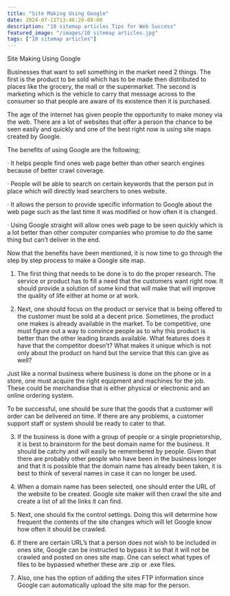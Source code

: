 ```yaml
---
title: "Site Making Using Google"
date: 2024-07-11T13:46:29-08:00
description: "10 sitemap articles Tips for Web Success"
featured_image: "/images/10 sitemap articles.jpg"
tags: ["10 sitemap articles"]
---
```


Site Making Using Google


Businesses that want to sell something in the market need 2 things. The first is the product to be sold which has to be made then distributed to places like the grocery, the mall or the supermarket. The second is marketing which is the vehicle to carry that message across to the consumer so that people are aware of its existence then it is purchased.

The age of the internet has given people the opportunity to make money via the web. There are a lot of websites that offer a person the chance to be seen easily and quickly and one of the best right now is using site maps created by Google. 

The benefits of using Google are the following;

·	It helps people find ones web page better than other search engines because of better crawl coverage.

·	People will be able to search on certain keywords that the person put in place which will directly lead searchers to ones website. 

·	It allows the person to provide specific information to Google about the web page such as the last time it was modified or how often it is changed.

·	Using Google straight will allow ones web page to be seen quickly which is a lot better than other computer companies who promise to do the same thing but can’t deliver in the end. 

Now that the benefits have been mentioned, it is now time to go through the step by step process to make a Google site map.

1.	The first thing that needs to be done is to do the proper research. The service or product has to fill a need that the customers want right now. It should provide a solution of some kind that will make that will improve the quality of life either at home or at work. 

2.	Next, one should focus on the product or service that is being offered to the customer must be sold at a decent price. Sometimes, the product one makes is already available in the market. To be competitive, one must figure out a way to convince people as to why this product is better than the other leading brands available. What features does it have that the competitor doesn’t? What makes it unique which is not only about the product on hand but the service that this can give as well?

Just like a normal business where business is done on the phone or in a store, one must acquire the right equipment and machines for the job. These could be merchandise that is either physical or electronic and an online ordering system. 

To be successful, one should be sure that the goods that a customer will order can be delivered on time. If there are any problems, a customer support staff or system should be ready to cater to that.  

3.	If the business is done with a group of people or a single proprietorship, it is best to brainstorm for the best domain name for the business. It should be catchy and will easily be remembered by people. Given that there are probably other people who have been in the business longer and that it is possible that the domain name has already been taken, it is best to think of several names in case it can no longer be used.

4.	When a domain name has been selected, one should enter the URL of the website to be created. Google site maker will then crawl the site and create a list of all the links it can find.

5.	Next, one should fix the control settings. Doing this will determine how frequent the contents of the site changes which will let Google know how often it should be crawled.

6.	If there are certain URL’s that a person does not wish to be included in ones site, Google can be instructed to bypass it so that it will not be crawled and posted on ones site map. One can select what types of files to be bypassed whether these are .zip or .exe files.

7.	Also, one has the option of adding the sites FTP information since Google can automatically upload the site map for the person. 





